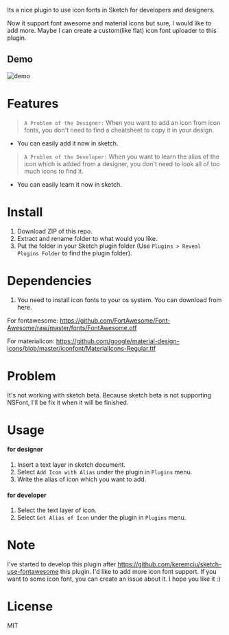 Its a nice plugin to use icon fonts in Sketch for developers and designers.

Now it support font awesome and material icons but sure, I would like to add more. Maybe I can create a custom(like flat) icon font uploader to this plugin.

## Demo
![demo][demo-image]

# Features

> `A Problem of the Designer:` 
> When you want to add an icon from icon fonts, you don't need to find a cheatsheet to copy it in your design.

- You can easily add it now in sketch.

> `A Problem of the Developer:` 
> When you want to learn the alias of the icon which is added from a designer, you don't need to look all of too much icons to find it.

- You can easily learn it now in sketch.

# Install

1. Download ZIP of this repo.
2. Extract and rename folder to what would you like.
3. Put the folder in your Sketch plugin folder (Use `Plugins > Reveal Plugins Folder` to find the plugin folder).

# Dependencies

1. You need to install icon fonts to your os system. You can download from here.

For fontawesome:
https://github.com/FortAwesome/Font-Awesome/raw/master/fonts/FontAwesome.otf

For materialicon:
https://github.com/google/material-design-icons/blob/master/iconfont/MaterialIcons-Regular.ttf

# Problem

It's not working with sketch beta. Because sketch beta is not supporting NSFont, I'll be fix it when it will be finished.

# Usage

#### for designer

1. Insert a text layer in sketch document.
2. Select `Add Icon with Alias` under the plugin in `Plugins` menu.
3. Write the alias of icon which you want to add.

#### for developer

1. Select the text layer of icon.
2. Select `Get Alias of Icon` under the plugin in `Plugins` menu.

# Note

I've started to develop this plugin after https://github.com/keremciu/sketch-use-fontawesome this plugin. I'd like to add more icon font support. If you want to some icon font, you can create an issue about it. I hope you like it :)

# License

MIT

[demo-image]: http://i.imgur.com/EBGmlSe.gif

